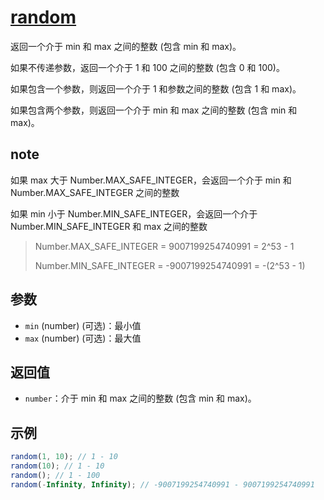 # [random](../../../src/number/random.ts)

返回一个介于 min 和 max 之间的整数 (包含 min 和 max)。

如果不传递参数，返回一个介于 1 和 100 之间的整数 (包含 0 和 100)。

如果包含一个参数，则返回一个介于 1 和参数之间的整数 (包含 1 和 max)。

如果包含两个参数，则返回一个介于 min 和 max 之间的整数 (包含 min 和 max)。

## note

如果 max 大于 Number.MAX_SAFE_INTEGER，会返回一个介于 min 和 Number.MAX_SAFE_INTEGER 之间的整数

如果 min 小于 Number.MIN_SAFE_INTEGER，会返回一个介于 Number.MIN_SAFE_INTEGER 和 max 之间的整数

> Number.MAX_SAFE_INTEGER = 9007199254740991 = 2^53 - 1
>
> Number.MIN_SAFE_INTEGER = -9007199254740991 = -(2^53 - 1)

## 参数

- `min` (number) (可选)：最小值
- `max` (number) (可选)：最大值

## 返回值

- `number`：介于 min 和 max 之间的整数 (包含 min 和 max)。

## 示例

```js
random(1, 10); // 1 - 10
random(10); // 1 - 10
random(); // 1 - 100
random(-Infinity, Infinity); // -9007199254740991 - 9007199254740991
```
